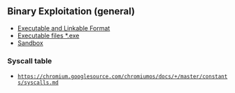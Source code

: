## Binary Exploitation (general)

- [Executable and Linkable Format](https://github.com/ByamB4/CCC/tree/master/Binary%20Exploitation/elf)
- [Executable files \*.exe]()
- [Sandbox](https://github.com/ByamB4/CCC/tree/master/Binary%20Exploitation/sandbox)


### Syscall table
  - [`https://chromium.googlesource.com/chromiumos/docs/+/master/constants/syscalls.md`](https://chromium.googlesource.com/chromiumos/docs/+/master/constants/syscalls.md)
